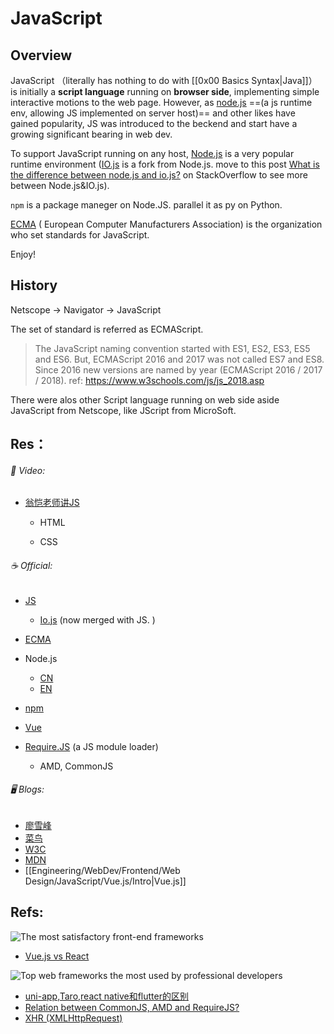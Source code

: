# JavaScript



## Overview

JavaScript （literally has nothing to do with [[0x00 Basics Syntax|Java]]） is initially a **script language** running on __browser side__, implementing simple interactive motions to the web page. However, as [node.js](https://nodejs.org/en/) ==(a js runtime env, allowing JS implemented on server host)== and other likes have gained popularity, JS was introduced to the beckend and start have a growing significant bearing in web dev. 

To support JavaScript running on any host, [Node.js](https://nodejs.org/en/) is a very popular runtime environment ([IO.js](https://blog.risingstack.com/iojs-overview/) is a fork from Node.js. move to this post [What is the difference between node.js and io.js?](https://stackoverflow.com/questions/27309412/what-is-the-difference-between-node-js-and-io-js) on StackOverflow to see more between Node.js&IO.js).

`npm` is a package maneger on Node.JS. parallel it as py on Python. 

[ECMA](https://tc39.es/ecma262/#sec-intro) ( European Computer Manufacturers Association) is the organization who set standards for JavaScript. 

Enjoy!



## History

Netscope -> Navigator -> JavaScript

The set of standard is referred as ECMAScript. 

> The JavaScript naming convention started with ES1, ES2, ES3, ES5 and ES6.
> But, ECMAScript 2016 and 2017 was not called ES7 and ES8.
> Since 2016 new versions are named by year (ECMAScript 2016 / 2017 / 2018).
> ref: https://www.w3schools.com/js/js_2018.asp

There were alos other Script language running on web side aside JavaScript from Netscope, like JScript from MicroSoft.   



## Res：

###### 🎥 Video:

- [翁恺老师讲JS](https://www.bilibili.com/video/BV1nJ41127Dc?p=2&share_source=copy_web)
    
    - HTML
    
     - CSS
    
       

###### ☕️ Official:

- [JS](https://www.javascript.com) 
  
  - [Io.js](https://blog.risingstack.com/iojs-overview/) (now merged with JS. )
  
- [ECMA](https://tc39.es/ecma262/#sec-intro) 
- Node.js
  - [CN](https://www.w3schools.com/js/default.asp)
  - [EN](https://nodejs.org/en/docs/guides/)
- [npm](https://www.npmjs.com)
- [Vue](https://vuejs.org) 
- [Require.JS](https://requirejs.org/docs/commonjs.html) (a JS module loader)
  
  - AMD, CommonJS
  
  


######  🖥 Blogs:

- [廖雪峰](https://www.liaoxuefeng.com/wiki/1022910821149312)
- [菜鸟](https://www.runoob.com/nodejs/nodejs-tutorial.html)
- [W3C](https://www.w3schools.com/js/default.asp)
- [MDN](https://developer.mozilla.org/en-US/docs/Web/JavaScript/Guide)
- [[Engineering/WebDev/Frontend/Web Design/JavaScript/Vue.js/Intro|Vue.js]]



## Refs:

![The most satisfactory front-end frameworks](https://www.codica.com/static/8040ddc71ecb05b420068525e826fb6a/8cbf7/Satisfaction_ratio_rankings_of_front_end_frameworks_9a7de8798b.jpg "Satisfaction ratio rankings of front-end frameworks")
- [Vue.js vs React](https://www.codica.com/blog/react-vs-vue/)

![Top web frameworks the most used by professional developers](https://www.codica.com/static/414da4ed44f3b0f0ea51f9411e526aab/97b8c/The_most_commonly_used_web_frameworks_6d817565c4.jpg "The most commonly used web frameworks")

- [uni-app,Taro,react native和flutter的区别](https://blog.csdn.net/u011590754/article/details/115453390)
- [Relation between CommonJS, AMD and RequireJS?](https://stackoverflow.com/questions/16521471/relation-between-commonjs-amd-and-requirejs)
- [XHR (XMLHttpRequest)](https://developer.mozilla.org/en-US/docs/Glossary/XHR_(XMLHttpRequest))
